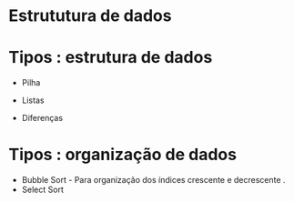 # Estrututura de dados 

# Tipos : estrutura de dados

* Pilha 

* Listas

* Diferenças 

# Tipos : organização de dados 

* Bubble Sort - Para organização dos índices crescente e decrescente .
* Select Sort 


